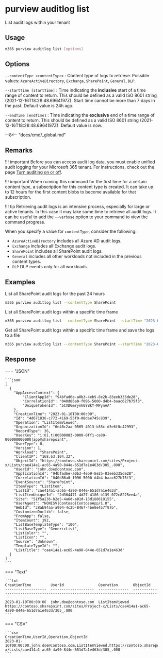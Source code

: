 # purview auditlog list

List audit logs within your tenant

## Usage

```sh
m365 purview auditlog list [options]
```

## Options

`--contentType <contentType>`
: Content type of logs to retrieve. Possible values: `AzureActiveDirectory`, `Exchange`, `SharePoint`, `General`, `DLP`.

`--startTime [startTime]`
: Time indicating the **inclusive** start of a time range of content to return. This should be defined as a valid ISO 8601 string (2021-12-16T18:28:48.6964197Z). Start time cannot be more than 7 days in the past. Default value is 24h ago.

`--endTime [endTime]`
: Time indicating the **exclusive** end of a time range of content to return. This should be defined as a valid ISO 8601 string (2021-12-16T18:28:48.6964197Z). Default value is now.

--8<-- "docs/cmd/_global.md"

## Remarks

!!! important
    Before you can access audit log data, you must enable unified audit logging for your Microsoft 365 tenant. For instructions, check out the page [Turn auditing on or off](https://learn.microsoft.com/en-us/microsoft-365/compliance/audit-log-enable-disable).

!!! important
    When running this command for the first time for a certain content type, a subscription for this content type is created. It can take up to 12 hours for the first content blobs to become available for that subscription.

!!! tip
    Retrieving audit logs is an intensive process, especially for large or active tenants. In this case it may take some time to retrieve all audit logs. It can be useful to add the `--verbose` option to your command to view the command progress.

When you specify a value for `contentType`, consider the following:

- `AzureActiveDirectory` includes all Azure AD audit logs.
- `Exchange` includes all Exchange audit logs.
- `SharePoint` includes all SharePoint audit logs.
- `General` includes all other workloads not included in the previous content types.
- `DLP` DLP events only for all workloads.

## Examples

List all SharePoint audit logs for the past 24 hours

```sh
m365 purview auditlog list --contentType SharePoint
```

List all SharePoint audit logs within a specific time frame

```sh
m365 purview auditlog list --contentType SharePoint --startTime "2023-01-01T00:00:00Z" --endTime "2023-01-03T09:00:00Z"
```

Get all SharePoint audit logs within a specific time frame and save the logs to a file

```sh
m365 purview auditlog list --contentType SharePoint --startTime "2023-01-01T00:00:00Z" --endTime "2023-01-01T12:00:00Z" > auditLogs.json
```

## Response

=== "JSON"

    ```json
    [
      {
        "AppAccessContext": {
            "ClientAppId": "94bfad6e-a0b3-4eb9-8e2b-83eeb335de28",
            "CorrelationId": "040d86a0-f096-5000-d4b4-baac627b75f3",
            "UniqueTokenId": "5CVDGmrynkGYBkY-MPynAA"
        },
        "CreationTime": "2023-01-10T00:00:00",
        "Id": "4d671836-c772-4169-55f9-08dae745c839",
        "Operation": "ListItemViewed",
        "OrganizationId": "6e40c2aa-0565-4013-b38c-d5e6f0c42993",
        "RecordType": 36,
        "UserKey": "i:0i.t|00000003-0000-0ff1-ce00-000000000000|app@sharepoint",
        "UserType": 0,
        "Version": 1,
        "Workload": "SharePoint",
        "ClientIP": "168.63.104.32",
        "ObjectId": "https://contoso.sharepoint.com/sites/Project-x/Lists/cae414a1-ac65-4a90-844e-651d7a1e463d/305_.000",
        "UserId": "john.doe@contoso.com",
        "ApplicationId": "94bfad6e-a0b3-4eb9-8e2b-83eeb335de28",
        "CorrelationId": "040d86a0-f096-5000-d4b4-baac627b75f3",
        "EventSource": "SharePoint",
        "ItemType": "ListItem",
        "ListId": "cae414a1-ac65-4a90-844e-651d7a1e463d",
        "ListItemUniqueId": "2d364471-4d27-4186-b139-072c8225ee4a",
        "Site": "51f5a236-b2e5-4a6d-a81d-13d188610155",
        "UserAgent": "NONISV|Contoso|ContosoApp/1.0",
        "WebId": "38ab94aa-a904-4c2b-8467-4be0e457f97b",
        "CustomizedDoclib": false,
        "FromApp": false,
        "ItemCount": 192,
        "ListBaseTemplateType": "100",
        "ListBaseType": "GenericList",
        "ListColor": "",
        "ListIcon": "",
        "Source": "Unknown",
        "TemplateTypeId": "",
        "ListTitle": "cae414a1-ac65-4a90-844e-651d7a1e463d"
      }
    ]
    ```

=== "Text"

    ```txt
    CreationTime         UserId                Operation       ObjectId                                                                                          
    -------------------  --------------------  --------------  --------------------------------------------------------------------------------------------------
    2023-01-10T00:00:00  john.doe@contoso.com  ListItemViewed  https://contoso.sharepoint.com/sites/Project-x/Lists/cae414a1-ac65-4a90-844e-651d7a1e463d/305_.000
    ```

=== "CSV"

    ```csv
    CreationTime,UserId,Operation,ObjectId
    2023-01-10T00:00:00,john.doe@contoso.com,ListItemViewed,https://contoso.sharepoint.com/sites/Project-x/Lists/cae414a1-ac65-4a90-844e-651d7a1e463d/305_.000
    ```
